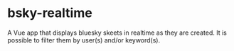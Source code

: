 # bsky-realtime

A Vue app that displays bluesky skeets in realtime as they are created. It is possible to filter them by user(s) and/or keyword(s).
